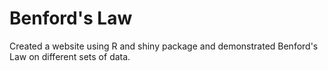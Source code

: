 # Benford's Law

Created a website using R and shiny package and demonstrated Benford's Law on different sets of data.
